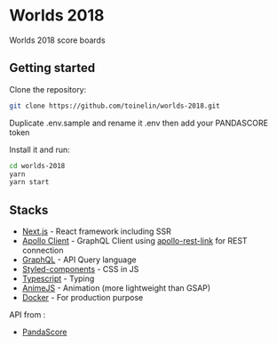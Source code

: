 # Worlds 2018

Worlds 2018 score boards

## Getting started

Clone the repository:

```bash
git clone https://github.com/toinelin/worlds-2018.git
```

Duplicate .env.sample and rename it .env then add your PANDASCORE token

Install it and run:

```bash
cd worlds-2018
yarn
yarn start
```

## Stacks
- [Next.js](https://nextjs.org/) - React framework including SSR
- [Apollo Client](https://www.apollographql.com/docs/react/) - GraphQL Client using [apollo-rest-link](https://github.com/apollographql/apollo-link-rest) for REST connection
- [GraphQL](https://graphql.org/) - API Query language
- [Styled-components](https://www.styled-components.com/) - CSS in JS
- [Typescript](https://www.typescriptlang.org/) - Typing
- [AnimeJS](http://animejs.com/) - Animation (more lightweight than GSAP)
- [Docker](https://www.docker.com/) - For production purpose

API from :
- [PandaScore](https://pandascore.co/)

